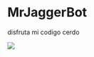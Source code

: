 # MrJaggerBot

disfruta mi codigo cerdo

<img src=https://guiltybit.com/wp-content/uploads/2021/05/Mister-Jagger-peso-1280x720.jpg>

